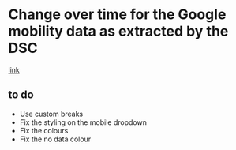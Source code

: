 # Change over time for the Google mobility data as extracted by the DSC

[link](https://onsvisual.github.io/google-mobility-map/changeovertime/index.html)

## to do
- Use custom breaks
- Fix the styling on the mobile dropdown
- Fix the colours
- Fix the no data colour

